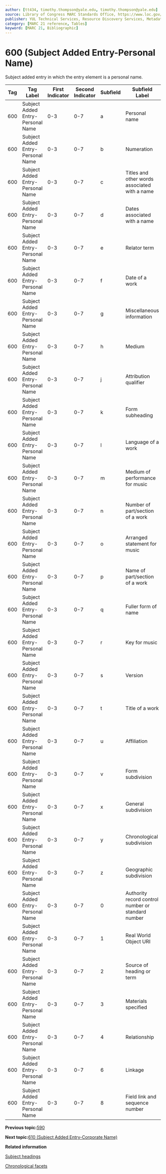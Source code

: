 ```yaml
---
author: [tt434, timothy.thompson@yale.edu, timothy.thompson@yale.edu]
source: Library of Congress MARC Standards Office, https://www.loc.gov/marc/bibliographic/bd600.html
publisher: YUL Technical Services, Resource Discovery Services, Metadata Services Unit
category: [MARC 21 reference, Tables]
keyword: [MARC 21, Bibliographic]
---
```


# 600 \(Subject Added Entry-Personal Name\)

Subject added entry in which the entry element is a personal name.

|Tag|Tag Label|First Indicator|Second Indicator|Subfield|Subfield Label|Repeatable|
|---|---------|---------------|----------------|--------|--------------|----------|
|600|Subject Added Entry-Personal Name|0-3|0-7|a|Personal name|F|
|600|Subject Added Entry-Personal Name|0-3|0-7|b|Numeration|F|
|600|Subject Added Entry-Personal Name|0-3|0-7|c|Titles and other words associated with a name|T|
|600|Subject Added Entry-Personal Name|0-3|0-7|d|Dates associated with a name|F|
|600|Subject Added Entry-Personal Name|0-3|0-7|e|Relator term|T|
|600|Subject Added Entry-Personal Name|0-3|0-7|f|Date of a work|F|
|600|Subject Added Entry-Personal Name|0-3|0-7|g|Miscellaneous information|T|
|600|Subject Added Entry-Personal Name|0-3|0-7|h|Medium|F|
|600|Subject Added Entry-Personal Name|0-3|0-7|j|Attribution qualifier|T|
|600|Subject Added Entry-Personal Name|0-3|0-7|k|Form subheading|T|
|600|Subject Added Entry-Personal Name|0-3|0-7|l|Language of a work|F|
|600|Subject Added Entry-Personal Name|0-3|0-7|m|Medium of performance for music|T|
|600|Subject Added Entry-Personal Name|0-3|0-7|n|Number of part/section of a work|T|
|600|Subject Added Entry-Personal Name|0-3|0-7|o|Arranged statement for music|F|
|600|Subject Added Entry-Personal Name|0-3|0-7|p|Name of part/section of a work|T|
|600|Subject Added Entry-Personal Name|0-3|0-7|q|Fuller form of name|F|
|600|Subject Added Entry-Personal Name|0-3|0-7|r|Key for music|F|
|600|Subject Added Entry-Personal Name|0-3|0-7|s|Version|T|
|600|Subject Added Entry-Personal Name|0-3|0-7|t|Title of a work|F|
|600|Subject Added Entry-Personal Name|0-3|0-7|u|Affiliation|F|
|600|Subject Added Entry-Personal Name|0-3|0-7|v|Form subdivision|T|
|600|Subject Added Entry-Personal Name|0-3|0-7|x|General subdivision|T|
|600|Subject Added Entry-Personal Name|0-3|0-7|y|Chronological subdivision|T|
|600|Subject Added Entry-Personal Name|0-3|0-7|z|Geographic subdivision|T|
|600|Subject Added Entry-Personal Name|0-3|0-7|0|Authority record control number or standard number|T|
|600|Subject Added Entry-Personal Name|0-3|0-7|1|Real World Object URI|T|
|600|Subject Added Entry-Personal Name|0-3|0-7|2|Source of heading or term|F|
|600|Subject Added Entry-Personal Name|0-3|0-7|3|Materials specified|F|
|600|Subject Added Entry-Personal Name|0-3|0-7|4|Relationship|T|
|600|Subject Added Entry-Personal Name|0-3|0-7|6|Linkage|F|
|600|Subject Added Entry-Personal Name|0-3|0-7|8|Field link and sequence number|T|

**Previous topic:**[590](../tables/590_bib_table.md)

**Next topic:**[610 \(Subject Added Entry-Corporate Name\)](../tables/610_bib_table.md)

**Related information**  


[Subject headings](../tasks/concepts/subject_headings.md)

[Chronological facets](../tasks/events/chronological_facets.md)

